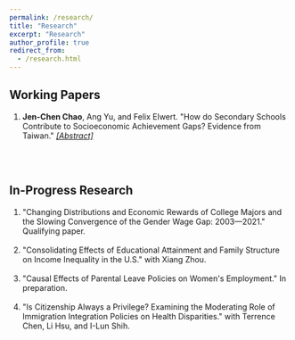 ```yaml
---
permalink: /research/
title: "Research"
excerpt: "Research"
author_profile: true
redirect_from: 
  - /research.html
---
```


<script type="text/javascript">
    function toggle_visibility(id) {
       event.preventDefault();
       var e = document.getElementById(id);
       if (e.style.display == 'none') {
          e.style.display = 'block';
       } else {
          e.style.display = 'none';
       }
    }
</script>

<div align="left"><h2>Working Papers</h2></div>
<ol>
  <li>
    <strong>Jen-Chen Chao</strong>, Ang Yu, and Felix Elwert. 
    &quot;How do Secondary Schools Contribute to Socioeconomic Achievement Gaps? Evidence from Taiwan.&quot;
    <i><a href="#" onclick="toggle_visibility('handbook');">[Abstract]</a></i>
    <br><br>
    <div id="handbook" style="display:none; margin-left: 20px;">
      How do schools affect socioeconomic inequality in academic achievement? Many studies have sought to characterize the role of education in the stratification system, but few have jointly studied multiple mechanisms by which schools reduce or increase inequalities. We propose a unified theoretical framework that integrates three potentially equalizing or stratifying mechanisms of an educational system: (1) unequal access to high-quality schools; (2) heterogeneous returns to attending high-quality schools; and (3) differential selection into high-quality schools by students' socioeconomic origin (SES). Applying a novel causal decomposition method to data from the Taiwan Education Panel Survey, we find about 17%-20% of the SES achievement gap can be explained by SES disparities in the attendance rate of high-quality schools. Moreover, attending high-quality schools is slightly more beneficial for lower-SES students, reducing around 7%-10% of the achievement gap. Differential selection into schools, however, explains only about 1% of the achievement inequality. The findings suggest, therefore, that unequal access to high-quality schools diminishes its equalizing power, and that redistribution of admissions to high-quality schools can help narrow the SES achievement gap.
    </div>
  </li>
</ol>
<br>

<div align="left"><h2>In-Progress Research</h2></div>
<ol>
  <li>&quot;Changing Distributions and Economic Rewards of College Majors and the Slowing Convergence of the Gender Wage Gap: 2003—2021.&quot; Qualifying paper.</li>
  <br>
  <li>&quot;Consolidating Effects of Educational Attainment and Family Structure on Income Inequality in the U.S.&quot; with Xiang Zhou.</li>
  <br>
  <li>&quot;Causal Effects of Parental Leave Policies on Women's Employment.&quot; In preparation.</li>
  <br>
  <li>&quot;Is Citizenship Always a Privilege? Examining the Moderating Role of Immigration Integration Policies on Health Disparities.&quot; with Terrence Chen, Li Hsu, and I-Lun Shih.</li>
</ol>


